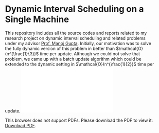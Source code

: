 # Dynamic Interval Scheduling on a Single Machine
This repository includes all the source codes and reports related to my research project on dynamic interval scheduling and related problems under my advisor [Prof. Manoj Gupta](http://people.iitgn.ac.in/~gmanoj/). Initially, our motivation was to solve the fully dynamic version of this problem in better than $\mathcal{O}(n^{\frac{1}{3}}$ time per update. Although we could not solve that problem, we came up with a batch update algorithm which could be extended to the dynamic setting in $\mathcal{O}(n^{\frac{1}{2}}$ time per update.
<object data="offlineIntervalUpdates/Dynamic Interval Scheduling on One Machine.pdf" type="application/pdf">
    <embed src="offlineIntervalUpdates/Dynamic Interval Scheduling on One Machine.pdf">
        <p>This browser does not support PDFs. Please download the PDF to view it: <a href="offlineIntervalUpdates/Dynamic Interval Scheduling on One Machine.pdf">Download PDF</a>.</p>
    </embed>
</object>

